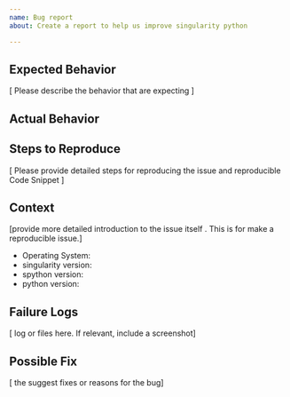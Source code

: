 ```yaml
---
name: Bug report
about: Create a report to help us improve singularity python

---
```


## Expected Behavior

[ Please describe the behavior that are expecting ]

## Actual Behavior

## Steps to Reproduce

[ Please provide detailed steps for reproducing the issue and reproducible Code Snippet ]

## Context

[provide more detailed introduction to the issue itself . This is for make a reproducible issue.]
* Operating System:
* singularity version:
* spython version:
* python version:

## Failure Logs

 [ log or files here. If relevant, include a screenshot]

## Possible Fix

[ the suggest fixes or reasons for the bug]
